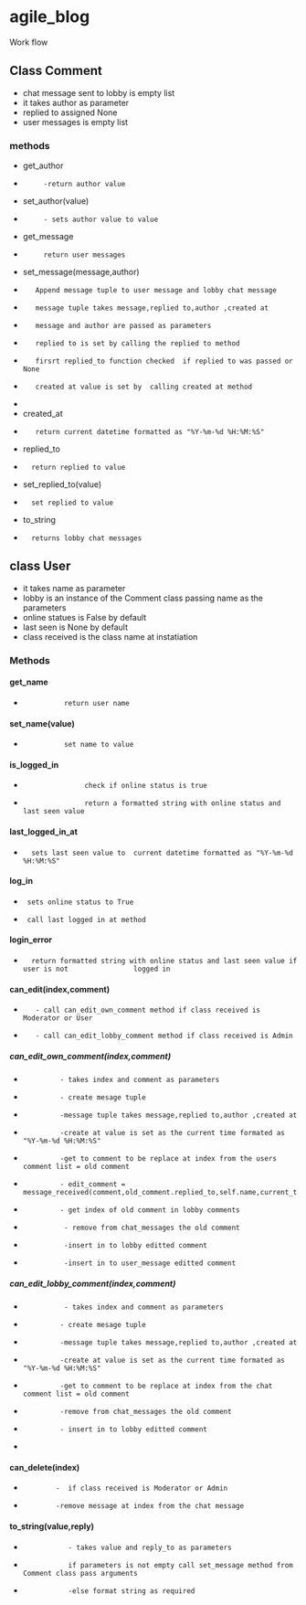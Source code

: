 # agile_blog

Work flow
## Class Comment
 - chat message sent to lobby is empty list 
  - it takes author as parameter
  - replied to assigned None
  - user messages is empty list
  ### methods
 - get_author 
 -          -return author value
 -  set_author(value)
 -          - sets author value to value
 -  get_message
 -          return user messages
 -  set_message(message,author)
 -        Append message tuple to user message and lobby chat message
 -        message tuple takes message,replied to,author ,created at  
 -        message and author are passed as parameters
 -        replied to is set by calling the replied to method
 -        firsrt replied_to function checked  if replied to was passed or None
 -        created at value is set by  calling created at method
 -  
 -  created_at
 -        return current datetime formatted as "%Y-%m-%d %H:%M:%S"
 -  replied_to
 -       return replied to value
 -  set_replied_to(value)
 -       set replied to value 
 -  to_string
 -       returns lobby chat messages

## class User
  - it takes name  as parameter
  - lobby is an instance of the Comment class passing name as the parameters
  - online statues is False by default
  - last seen is None by default
  - class received is the class name at instatiation
  ### Methods
  #### get_name
  -               return user name
  #### set_name(value)
  -               set name to value
  #### is_logged_in
  -                    check if online status is true
  -                    return a formatted string with online status and last seen value    
  #### last_logged_in_at
  -       sets last seen value to  current datetime formatted as "%Y-%m-%d %H:%M:%S"
  #### log_in
  -      sets online status to True
  -      call last logged in at method   
  #### login_error
  -       return formatted string with online status and last seen value if user is not                logged in
   #### can_edit(index,comment)
-        - call can_edit_own_comment method if class received is Moderator or User
 -        - call can_edit_lobby_comment method if class received is Admin 
  #####  can_edit_own_comment(index,comment)
  -              - takes index and comment as parameters
  -              - create mesage tuple
  -              -message tuple takes message,replied to,author ,created at 
  -              -create at value is set as the current time formated as "%Y-%m-%d %H:%M:%S"
  -              -get to comment to be replace at index from the users comment list = old comment
  -              - edit_comment = message_received(comment,old_comment.replied_to,self.name,current_time)
  -              - get index of old comment in lobby comments
  -               - remove from chat_messages the old comment
  -               -insert in to lobby editted comment
  -               -insert in to user_message editted comment     
 #####   can_edit_lobby_comment(index,comment)
  -               - takes index and comment as parameters
  -              - create mesage tuple
  -              -message tuple takes message,replied to,author ,created at 
  -              -create at value is set as the current time formated as "%Y-%m-%d %H:%M:%S"
  -              -get to comment to be replace at index from the chat comment list = old comment
  -              -remove from chat_messages the old comment
  -              - insert in to lobby editted comment
  -              
  #### can_delete(index)
  -             -  if class received is Moderator or Admin
  -             -remove message at index from the chat message
  #### to_string(value,reply)
  -                - takes value and reply_to as parameters
  -                if parameters is not empty call set_message method from Comment class pass arguments
  -                -else format string as required